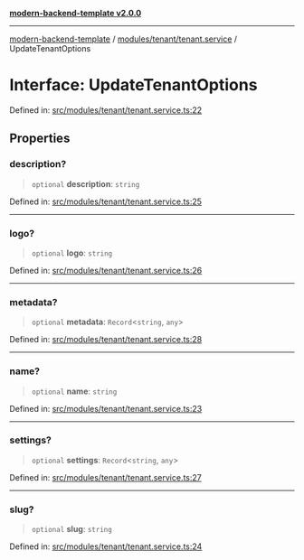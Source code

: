 [**modern-backend-template v2.0.0**](../../../../README.md)

***

[modern-backend-template](../../../../modules.md) / [modules/tenant/tenant.service](../README.md) / UpdateTenantOptions

# Interface: UpdateTenantOptions

Defined in: [src/modules/tenant/tenant.service.ts:22](https://github.com/maemreyo/saas-4cus-nodejs/blob/1a77de11cd6eaefe66c31c7f5de281673fc25ce5/src/modules/tenant/tenant.service.ts#L22)

## Properties

### description?

> `optional` **description**: `string`

Defined in: [src/modules/tenant/tenant.service.ts:25](https://github.com/maemreyo/saas-4cus-nodejs/blob/1a77de11cd6eaefe66c31c7f5de281673fc25ce5/src/modules/tenant/tenant.service.ts#L25)

***

### logo?

> `optional` **logo**: `string`

Defined in: [src/modules/tenant/tenant.service.ts:26](https://github.com/maemreyo/saas-4cus-nodejs/blob/1a77de11cd6eaefe66c31c7f5de281673fc25ce5/src/modules/tenant/tenant.service.ts#L26)

***

### metadata?

> `optional` **metadata**: `Record`\<`string`, `any`\>

Defined in: [src/modules/tenant/tenant.service.ts:28](https://github.com/maemreyo/saas-4cus-nodejs/blob/1a77de11cd6eaefe66c31c7f5de281673fc25ce5/src/modules/tenant/tenant.service.ts#L28)

***

### name?

> `optional` **name**: `string`

Defined in: [src/modules/tenant/tenant.service.ts:23](https://github.com/maemreyo/saas-4cus-nodejs/blob/1a77de11cd6eaefe66c31c7f5de281673fc25ce5/src/modules/tenant/tenant.service.ts#L23)

***

### settings?

> `optional` **settings**: `Record`\<`string`, `any`\>

Defined in: [src/modules/tenant/tenant.service.ts:27](https://github.com/maemreyo/saas-4cus-nodejs/blob/1a77de11cd6eaefe66c31c7f5de281673fc25ce5/src/modules/tenant/tenant.service.ts#L27)

***

### slug?

> `optional` **slug**: `string`

Defined in: [src/modules/tenant/tenant.service.ts:24](https://github.com/maemreyo/saas-4cus-nodejs/blob/1a77de11cd6eaefe66c31c7f5de281673fc25ce5/src/modules/tenant/tenant.service.ts#L24)
